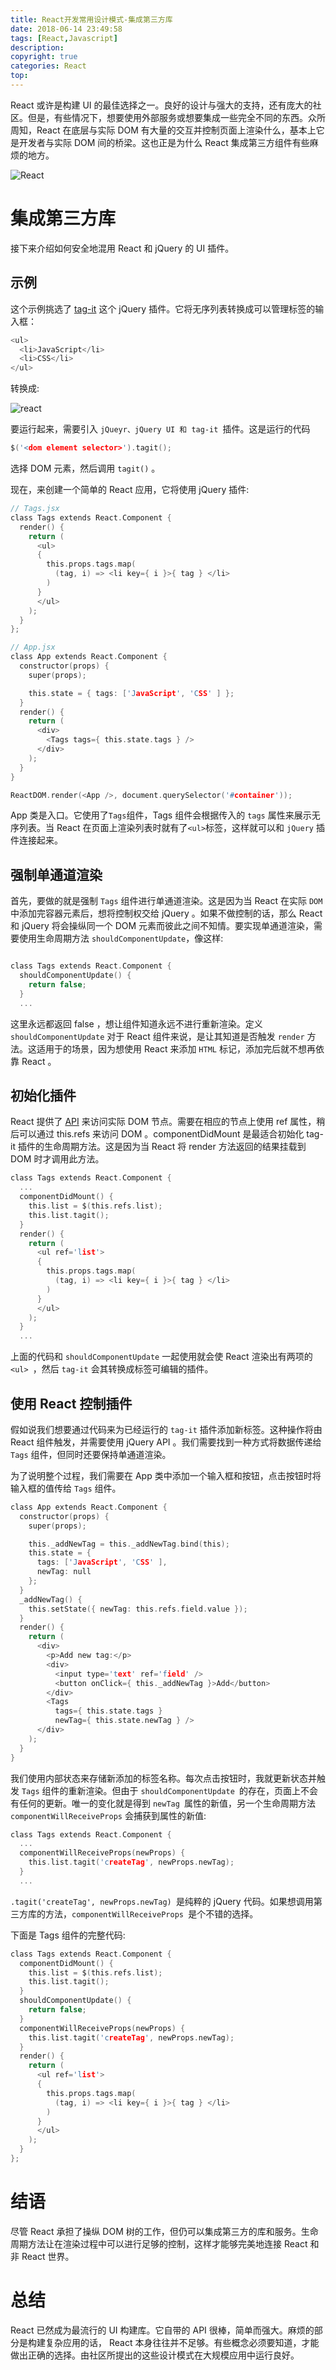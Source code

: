 ```yaml
---
title: React开发常用设计模式-集成第三方库
date: 2018-06-14 23:49:58
tags: [React,Javascript]
description: 
copyright: true
categories: React
top:
---
```

React 或许是构建 UI 的最佳选择之一。良好的设计与强大的支持，还有庞大的社区。但是，有些情况下，想要使用外部服务或想要集成一些完全不同的东西。众所周知，React 在底层与实际 DOM 有大量的交互并控制页面上渲染什么，基本上它是开发者与实际 DOM 间的桥梁。这也正是为什么 React 集成第三方组件有些麻烦的地方。

![React](https://coding.net/u/DRuilong/p/phone_drl/git/raw/master/image/react_d.png)

<!--more-->

# 集成第三方库
接下来介绍如何安全地混用 React 和 jQuery 的 UI 插件。

## 示例

这个示例挑选了 [tag-it](https://github.com/aehlke/tag-it) 这个 jQuery 插件。它将无序列表转换成可以管理标签的输入框：

```h
<ul>
  <li>JavaScript</li>
  <li>CSS</li>
</ul>

```
转换成:

![react](http://druilong.coding.me/blog/2018/06/11/React开发常用设计模式-Redux/tag-it.png)

要运行起来，需要引入 `jQueyr、jQuery UI 和 tag-it `插件。这是运行的代码
```h
$('<dom element selector>').tagit();
```
选择 DOM 元素，然后调用 `tagit()` 。

现在，来创建一个简单的 React 应用，它将使用 jQuery 插件:

```h
// Tags.jsx
class Tags extends React.Component {
  render() {
    return (
      <ul>
      { 
        this.props.tags.map(
          (tag, i) => <li key={ i }>{ tag } </li>
        )
      }
      </ul>
    );
  }
};

// App.jsx
class App extends React.Component {
  constructor(props) {
    super(props);

    this.state = { tags: ['JavaScript', 'CSS' ] };
  }
  render() {
    return (
      <div>
        <Tags tags={ this.state.tags } />
      </div>
    );
  }
}

ReactDOM.render(<App />, document.querySelector('#container'));
```
App 类是入口。它使用了` Tags `组件，Tags 组件会根据传入的 `tags` 属性来展示无序列表。当 React 在页面上渲染列表时就有了` <ul> `标签，这样就可以和 `jQuery` 插件连接起来。

## 强制单通道渲染

首先，要做的就是强制 `Tags` 组件进行单通道渲染。这是因为当 React 在实际 `DOM `中添加完容器元素后，想将控制权交给 jQuery 。如果不做控制的话，那么 React 和 jQuery 将会操纵同一个 DOM 元素而彼此之间不知情。要实现单通道渲染，需要使用生命周期方法 `shouldComponentUpdate`，像这样:
```h

class Tags extends React.Component {
  shouldComponentUpdate() {
    return false;
  }
  ...

```
这里永远都返回 false ，想让组件知道永远不进行重新渲染。定义 `shouldComponentUpdate` 对于 React 组件来说，是让其知道是否触发 `render` 方法。这适用于的场景，因为想使用 React 来添加 `HTML` 标记，添加完后就不想再依靠 React 。

## 初始化插件
React 提供了 [API](https://facebook.github.io/react/docs/refs-and-the-dom.html) 来访问实际 DOM 节点。需要在相应的节点上使用 ref 属性，稍后可以通过 this.refs 来访问 DOM 。componentDidMount 是最适合初始化 tag-it 插件的生命周期方法。这是因为当 React 将 render 方法返回的结果挂载到 DOM 时才调用此方法。

```h
class Tags extends React.Component {
  ...
  componentDidMount() {
    this.list = $(this.refs.list);
    this.list.tagit();
  }
  render() {
    return (
      <ul ref='list'>
      { 
        this.props.tags.map(
          (tag, i) => <li key={ i }>{ tag } </li>
        )
      }
      </ul>
    );
  }
  ...
  ```
上面的代码和 `shouldComponentUpdate` 一起使用就会使 React 渲染出有两项的 `<ul> `，然后 `tag-it` 会其转换成标签可编辑的插件。

## 使用 React 控制插件

假如说我们想要通过代码来为已经运行的 `tag-it` 插件添加新标签。这种操作将由 React 组件触发，并需要使用 jQuery API 。我们需要找到一种方式将数据传递给 `Tags` 组件，但同时还要保持单通道渲染。

为了说明整个过程，我们需要在 App 类中添加一个输入框和按钮，点击按钮时将输入框的值传给 `Tags` 组件。

```h
class App extends React.Component {
  constructor(props) {
    super(props);

    this._addNewTag = this._addNewTag.bind(this);
    this.state = {
      tags: ['JavaScript', 'CSS' ],
      newTag: null
    };
  }
  _addNewTag() {
    this.setState({ newTag: this.refs.field.value });
  }
  render() {
    return (
      <div>
        <p>Add new tag:</p>
        <div>
          <input type='text' ref='field' />
          <button onClick={ this._addNewTag }>Add</button>
        </div>
        <Tags
          tags={ this.state.tags }
          newTag={ this.state.newTag } />
      </div>
    );
  }
}

```
我们使用内部状态来存储新添加的标签名称。每次点击按钮时，我就更新状态并触发 `Tags` 组件的重新渲染。但由于 `shouldComponentUpdate `的存在，页面上不会有任何的更新。唯一的变化就是得到 `newTag `属性的新值，另一个生命周期方法 `componentWillReceiveProps` 会捕获到属性的新值:

```h
class Tags extends React.Component {
  ...
  componentWillReceiveProps(newProps) {
    this.list.tagit('createTag', newProps.newTag);
  }
  ...
```
`.tagit('createTag', newProps.newTag) `是纯粹的 jQuery 代码。如果想调用第三方库的方法，`componentWillReceiveProps `是个不错的选择。

下面是 Tags 组件的完整代码:

```h
class Tags extends React.Component {
  componentDidMount() {
    this.list = $(this.refs.list);
    this.list.tagit();
  }
  shouldComponentUpdate() {
    return false;
  }
  componentWillReceiveProps(newProps) {
    this.list.tagit('createTag', newProps.newTag);
  }
  render() {
    return (
      <ul ref='list'>
      { 
        this.props.tags.map(
          (tag, i) => <li key={ i }>{ tag } </li>
        ) 
      }
      </ul>
    );
  }
};

```

# 结语

尽管 React 承担了操纵 DOM 树的工作，但仍可以集成第三方的库和服务。生命周期方法让在渲染过程中可以进行足够的控制，这样才能够完美地连接 React 和非 React 世界。

# 总结

React 已然成为最流行的 UI 构建库。它自带的 API 很棒，简单而强大。麻烦的部分是构建复杂应用的话， React 本身往往并不足够。有些概念必须要知道，才能做出正确的选择。由社区所提出的这些设计模式在大规模应用中运行良好。